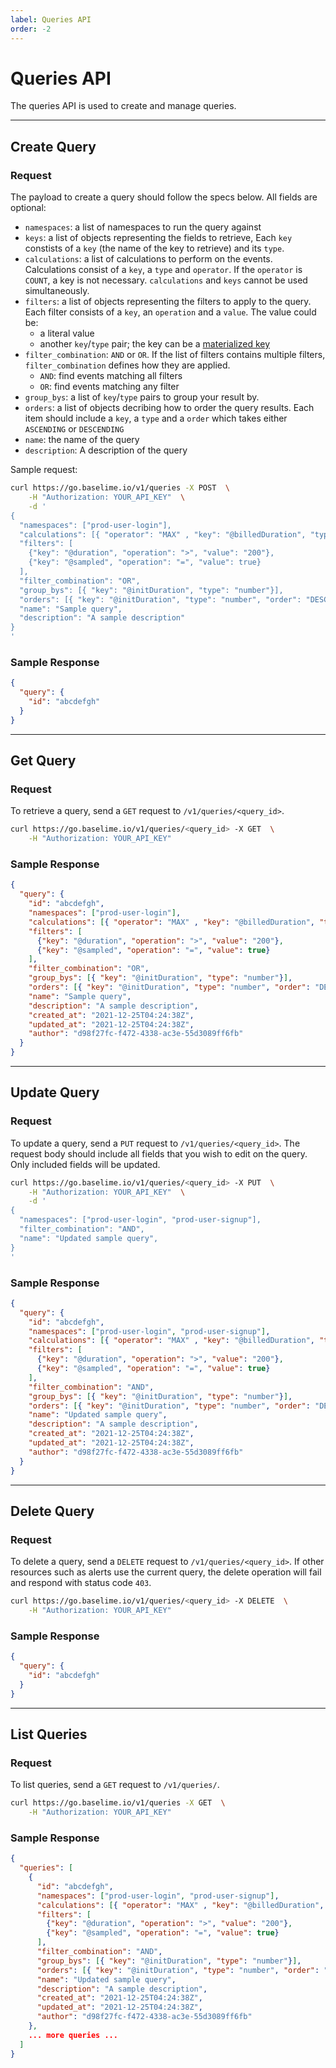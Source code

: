 ```yaml
---
label: Queries API
order: -2
---
```


# Queries API

The queries API is used to create and manage queries.

---

## Create Query

### Request

The payload to create a query should follow the specs below. All fields are optional:

- `namespaces`: a list of namespaces to run the query against
- `keys`: a list of objects representing the fields to retrieve, Each `key` constists of a `key` (the name of the key to retrieve) and its `type`.
- `calculations`: a list of calculations to perform on the events. Calculations consist of a `key`, a `type` and `operator`. If the `operator` is `COUNT`, a key is not necessary. `calculations` and `keys` cannot be used simultaneously. 
- `filters`: a list of objects representing the filters to apply to the query. Each filter consists of a `key`, an `operation` and a `value`. The value could be:
  -  a literal value
  -  another `key`/`type` pair; the key can be a [materialized key](../advanced/materialized-keys.md)
-  `filter_combination`: `AND` or `OR`. If the list of filters contains multiple filters, `filter_combination` defines how they are applied. 
   -  `AND`: find events matching all filters
   -  `OR`: find events matching any filter
-  `group_bys`: a list of `key`/`type` pairs to group your result by.
-  `orders`: a list of objects decribing how to order the query results. Each item should include a `key`, a `type` and a `order` which takes either `ASCENDING` or `DESCENDING`
-  `name`: the name of the query
-  `description`: A description of the query

Sample request:

```bash
curl https://go.baselime.io/v1/queries -X POST  \
    -H "Authorization: YOUR_API_KEY"  \
    -d '
{
  "namespaces": ["prod-user-login"],
  "calculations": [{ "operator": "MAX" , "key": "@billedDuration", "type": "number"}],
  "filters": [
    {"key": "@duration", "operation": ">", "value": "200"},
    {"key": "@sampled", "operation": "=", "value": true}
  ],
  "filter_combination": "OR",
  "group_bys": [{ "key": "@initDuration", "type": "number"}],
  "orders": [{ "key": "@initDuration", "type": "number", "order": "DESCENDING"}],
  "name": "Sample query",
  "description": "A sample description"
}
'
```

### Sample Response

```json
{
  "query": {
    "id": "abcdefgh"
  }
}
```

---

## Get Query

### Request

To retrieve a query, send a `GET` request to `/v1/queries/<query_id>`.

```bash
curl https://go.baselime.io/v1/queries/<query_id> -X GET  \
    -H "Authorization: YOUR_API_KEY"
```

### Sample Response

```json
{
  "query": {
    "id": "abcdefgh",
    "namespaces": ["prod-user-login"],
    "calculations": [{ "operator": "MAX" , "key": "@billedDuration", "type": "number"}],
    "filters": [
      {"key": "@duration", "operation": ">", "value": "200"},
      {"key": "@sampled", "operation": "=", "value": true}
    ],
    "filter_combination": "OR",
    "group_bys": [{ "key": "@initDuration", "type": "number"}],
    "orders": [{ "key": "@initDuration", "type": "number", "order": "DESCENDING"}],
    "name": "Sample query",
    "description": "A sample description",
    "created_at": "2021-12-25T04:24:38Z",
    "updated_at": "2021-12-25T04:24:38Z",
    "author": "d98f27fc-f472-4338-ac3e-55d3089ff6fb"
  }
}
```

---

## Update Query

### Request

To update a query, send a `PUT` request to `/v1/queries/<query_id>`. The request body should include all fields that you wish to edit on the query. Only included fields will be updated.

```bash
curl https://go.baselime.io/v1/queries/<query_id> -X PUT  \
    -H "Authorization: YOUR_API_KEY"  \
    -d '
{
  "namespaces": ["prod-user-login", "prod-user-signup"],
  "filter_combination": "AND",
  "name": "Updated sample query",
}
'
```

### Sample Response

```json
{
  "query": {
    "id": "abcdefgh",
    "namespaces": ["prod-user-login", "prod-user-signup"],
    "calculations": [{ "operator": "MAX" , "key": "@billedDuration", "type": "number"}],
    "filters": [
      {"key": "@duration", "operation": ">", "value": "200"},
      {"key": "@sampled", "operation": "=", "value": true}
    ],
    "filter_combination": "AND",
    "group_bys": [{ "key": "@initDuration", "type": "number"}],
    "orders": [{ "key": "@initDuration", "type": "number", "order": "DESCENDING"}],
    "name": "Updated sample query",
    "description": "A sample description",
    "created_at": "2021-12-25T04:24:38Z",
    "updated_at": "2021-12-25T04:24:38Z",
    "author": "d98f27fc-f472-4338-ac3e-55d3089ff6fb"
  }
}
```

---

## Delete Query

### Request

To delete a query, send a `DELETE` request to `/v1/queries/<query_id>`. If other resources such as alerts use the current query, the delete operation will fail and respond with status code `403`.

```bash
curl https://go.baselime.io/v1/queries/<query_id> -X DELETE  \
    -H "Authorization: YOUR_API_KEY"
```

### Sample Response

```json
{
  "query": {
    "id": "abcdefgh"
  }
}
```

---

## List Queries

### Request

To list queries, send a `GET` request to `/v1/queries/`.

```bash
curl https://go.baselime.io/v1/queries -X GET  \
    -H "Authorization: YOUR_API_KEY"
```

### Sample Response

```json
{
  "queries": [
    {
      "id": "abcdefgh",
      "namespaces": ["prod-user-login", "prod-user-signup"],
      "calculations": [{ "operator": "MAX" , "key": "@billedDuration", "type": "number"}],
      "filters": [
        {"key": "@duration", "operation": ">", "value": "200"},
        {"key": "@sampled", "operation": "=", "value": true}
      ],
      "filter_combination": "AND",
      "group_bys": [{ "key": "@initDuration", "type": "number"}],
      "orders": [{ "key": "@initDuration", "type": "number", "order": "DESCENDING"}],
      "name": "Updated sample query",
      "description": "A sample description",
      "created_at": "2021-12-25T04:24:38Z",
      "updated_at": "2021-12-25T04:24:38Z",
      "author": "d98f27fc-f472-4338-ac3e-55d3089ff6fb"
    },
    ... more queries ...
  ]
}
```
